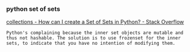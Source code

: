 ### python set of sets 


[collections - How can I create a Set of Sets in Python? - Stack Overflow](https://stackoverflow.com/questions/5931291/how-can-i-create-a-set-of-sets-in-python "collections - How can I create a Set of Sets in Python? - Stack Overflow")


 

```
Python's complaining because the inner set objects are mutable and thus not hashable. The solution is to use frozenset for the inner sets, to indicate that you have no intention of modifying them.


```
